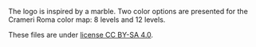 The logo is inspired by a marble. Two color options are presented for the Crameri Roma color map: 8 levels and 12 levels.

These files are under [license CC BY-SA 4.0](https://creativecommons.org/licenses/by-sa/4.0/).
